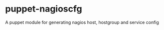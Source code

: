 puppet-nagioscfg
===========

A puppet module for generating nagios host, hostgroup and service config
